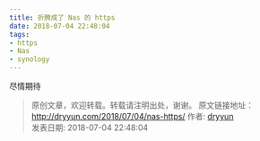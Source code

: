 ```yaml
---
title: 折腾成了 Nas 的 https 
date: 2018-07-04 22:48:04
tags:
- https
- Nas
- synology
---
```

尽情期待
>
> 原创文章，欢迎转载。转载请注明出处，谢谢。
> 原文链接地址：http://dryyun.com/2018/07/04/nas-https/
> 作者: [dryyun](https://dryyun.com/)  
> 发表日期: 2018-07-04 22:48:04
>